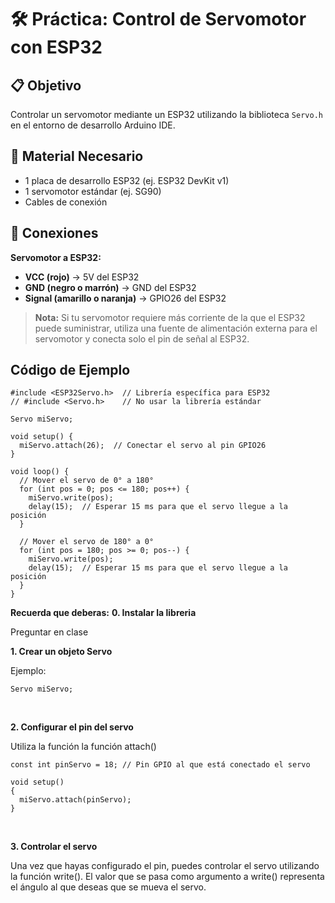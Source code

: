 # 🛠️ Práctica: Control de Servomotor con ESP32

## 📋 Objetivo

Controlar un servomotor mediante un ESP32 utilizando la biblioteca `Servo.h` en el entorno de desarrollo Arduino IDE.

## 🔧 Material Necesario

- 1 placa de desarrollo ESP32 (ej. ESP32 DevKit v1)  
- 1 servomotor estándar (ej. SG90)  
- Cables de conexión  

## 🔌 Conexiones

**Servomotor a ESP32:**

- **VCC (rojo)** → 5V del ESP32  
- **GND (negro o marrón)** → GND del ESP32  
- **Signal (amarillo o naranja)** → GPIO26 del ESP32  

> **Nota:** Si tu servomotor requiere más corriente de la que el ESP32 puede suministrar, utiliza una fuente de alimentación externa para el servomotor y conecta solo el pin de señal al ESP32.

## Código de Ejemplo
```arduino
#include <ESP32Servo.h>  // Librería específica para ESP32
// #include <Servo.h>    // No usar la librería estándar

Servo miServo;

void setup() {
  miServo.attach(26);  // Conectar el servo al pin GPIO26
}

void loop() {
  // Mover el servo de 0° a 180°
  for (int pos = 0; pos <= 180; pos++) {
    miServo.write(pos);
    delay(15);  // Esperar 15 ms para que el servo llegue a la posición
  }

  // Mover el servo de 180° a 0°
  for (int pos = 180; pos >= 0; pos--) {
    miServo.write(pos);
    delay(15);  // Esperar 15 ms para que el servo llegue a la posición
  }
}

```


**Recuerda que deberas:**
**0. Instalar la libreria** 

Preguntar en clase

**1. Crear un objeto Servo**

Ejemplo:
```arduino
Servo miServo;
```
<br>

**2. Configurar el pin del servo**

Utiliza la función la función attach()

```arduino
const int pinServo = 18; // Pin GPIO al que está conectado el servo

void setup() 
{
  miServo.attach(pinServo);
}
```
<br>

**3. Controlar el servo**

Una vez que hayas configurado el pin, puedes controlar el servo utilizando la función write(). El valor que se pasa como argumento a write() representa el ángulo al que deseas que se mueva el servo. 